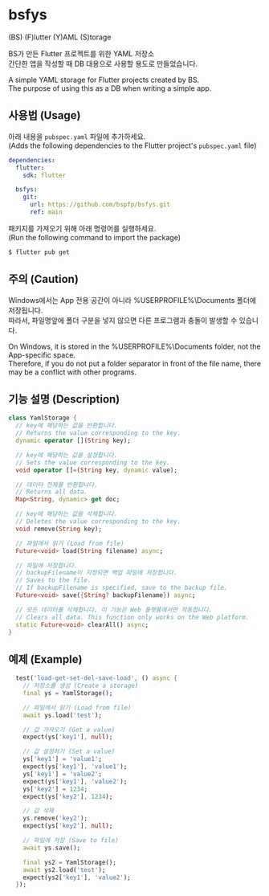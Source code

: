 # bsfys

(BS) (F)lutter (Y)AML (S)torage

BS가 만든 Flutter 프로젝트를 위한 YAML 저장소\
간단한 앱을 작성할 때 DB 대용으로 사용할 용도로 만들었습니다.

A simple YAML storage for Flutter projects created by BS.\
The purpose of using this as a DB when writing a simple app.


## 사용법 (Usage)

아래 내용을 `pubspec.yaml` 파일에 추가하세요.\
(Adds the following dependencies to the Flutter project's `pubspec.yaml` file)

```yaml
dependencies:
  flutter:
    sdk: flutter

  bsfys:
    git:
      url: https://github.com/bspfp/bsfys.git
      ref: main
```

패키지를 가져오기 위해 아래 명령어를 실행하세요.\
(Run the following command to import the package)

```bash
$ flutter pub get
```

## 주의 (Caution)

Windows에서는 App 전용 공간이 아니라 %USERPROFILE%\Documents 폴더에 저장됩니다.\
따라서, 파일명앞에 폴더 구분을 넣지 않으면 다른 프로그램과 충돌이 발생할 수 있습니다.

On Windows, it is stored in the %USERPROFILE%\Documents folder, not the App-specific space.\
Therefore, if you do not put a folder separator in front of the file name, there may be a conflict with other programs.

## 기능 설명 (Description)

```dart
class YamlStorage {
  // key에 해당하는 값을 반환합니다.
  // Returns the value corresponding to the key.
  dynamic operator [](String key);

  // key에 해당하는 값을 설정합니다.
  // Sets the value corresponding to the key.
  void operator []=(String key, dynamic value);

  // 데이터 전체를 반환합니다.
  // Returns all data.
  Map<String, dynamic> get doc;

  // key에 해당하는 값을 삭제합니다.
  // Deletes the value corresponding to the key.
  void remove(String key);

  // 파일에서 읽기 (Load from file)
  Future<void> load(String filename) async;

  // 파일에 저장합니다.
  // backupFilename이 지정되면 백업 파일에 저장합니다.
  // Saves to the file.
  // If backupFilename is specified, save to the backup file.
  Future<void> save({String? backupFilename}) async;

  // 모든 데이터를 삭제합니다. 이 기능은 Web 플랫폼에서만 작동합니다.
  // Clears all data. This function only works on the Web platform.
  static Future<void> clearAll() async;
}
```

## 예제 (Example)

```dart
  test('load-get-set-del-save-load', () async {
    // 저장소를 생성 (Create a storage)
    final ys = YamlStorage();

    // 파일에서 읽기 (Load from file)
    await ys.load('test');

    // 값 가져오기 (Get a value)
    expect(ys['key1'], null);

    // 값 설정하기 (Set a value)
    ys['key1'] = 'value1';
    expect(ys['key1'], 'value1');
    ys['key1'] = 'value2';
    expect(ys['key1'], 'value2');
    ys['key2'] = 1234;
    expect(ys['key2'], 1234);

    // 값 삭제
    ys.remove('key2');
    expect(ys['key2'], null);

    // 파일에 저장 (Save to file)
    await ys.save();

    final ys2 = YamlStorage();
    await ys2.load('test');
    expect(ys2['key1'], 'value2');
  });
```